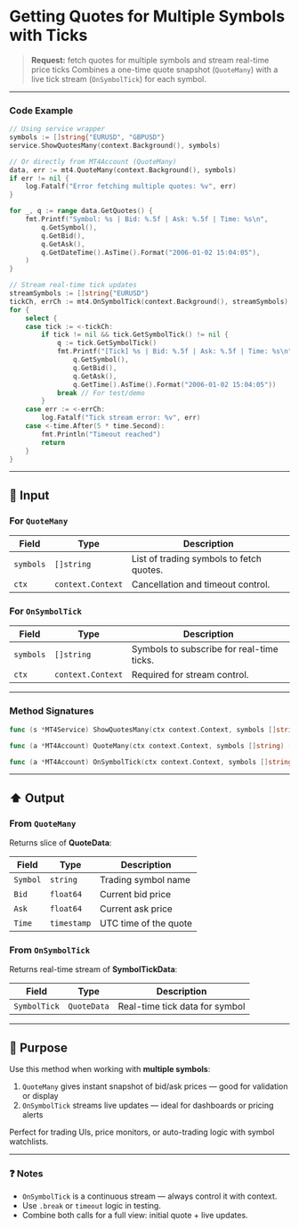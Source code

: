 # Getting Quotes for Multiple Symbols with Ticks

> **Request:** fetch quotes for multiple symbols and stream real-time price ticks
> Combines a one-time quote snapshot (`QuoteMany`) with a live tick stream (`OnSymbolTick`) for each symbol.

---

### Code Example

```go
// Using service wrapper
symbols := []string{"EURUSD", "GBPUSD"}
service.ShowQuotesMany(context.Background(), symbols)

// Or directly from MT4Account (QuoteMany)
data, err := mt4.QuoteMany(context.Background(), symbols)
if err != nil {
    log.Fatalf("Error fetching multiple quotes: %v", err)
}

for _, q := range data.GetQuotes() {
    fmt.Printf("Symbol: %s | Bid: %.5f | Ask: %.5f | Time: %s\n",
        q.GetSymbol(),
        q.GetBid(),
        q.GetAsk(),
        q.GetDateTime().AsTime().Format("2006-01-02 15:04:05"),
    )
}

// Stream real-time tick updates
streamSymbols := []string{"EURUSD"}
tickCh, errCh := mt4.OnSymbolTick(context.Background(), streamSymbols)
for {
    select {
    case tick := <-tickCh:
        if tick != nil && tick.GetSymbolTick() != nil {
            q := tick.GetSymbolTick()
            fmt.Printf("[Tick] %s | Bid: %.5f | Ask: %.5f | Time: %s\n",
                q.GetSymbol(),
                q.GetBid(),
                q.GetAsk(),
                q.GetTime().AsTime().Format("2006-01-02 15:04:05"))
            break // For test/demo
        }
    case err := <-errCh:
        log.Fatalf("Tick stream error: %v", err)
    case <-time.After(5 * time.Second):
        fmt.Println("Timeout reached")
        return
    }
}
```

---

## 🔽 Input

### For `QuoteMany`

| Field     | Type              | Description                              |
| --------- | ----------------- | ---------------------------------------- |
| `symbols` | `[]string`        | List of trading symbols to fetch quotes. |
| `ctx`     | `context.Context` | Cancellation and timeout control.        |

### For `OnSymbolTick`

| Field     | Type              | Description                               |
| --------- | ----------------- | ----------------------------------------- |
| `symbols` | `[]string`        | Symbols to subscribe for real-time ticks. |
| `ctx`     | `context.Context` | Required for stream control.              |

---

### Method Signatures

```go
func (s *MT4Service) ShowQuotesMany(ctx context.Context, symbols []string)

func (a *MT4Account) QuoteMany(ctx context.Context, symbols []string) (*pb.QuoteManyReply, error)

func (a *MT4Account) OnSymbolTick(ctx context.Context, symbols []string) (<-chan *pb.SymbolTickDataPacket, <-chan error)
```

---

## ⬆️ Output

### From `QuoteMany`

Returns slice of **QuoteData**:

| Field    | Type        | Description           |
| -------- | ----------- | --------------------- |
| `Symbol` | `string`    | Trading symbol name   |
| `Bid`    | `float64`   | Current bid price     |
| `Ask`    | `float64`   | Current ask price     |
| `Time`   | `timestamp` | UTC time of the quote |

### From `OnSymbolTick`

Returns real-time stream of **SymbolTickData**:

| Field        | Type        | Description                    |
| ------------ | ----------- | ------------------------------ |
| `SymbolTick` | `QuoteData` | Real-time tick data for symbol |

---

## 🎯 Purpose

Use this method when working with **multiple symbols**:

1. `QuoteMany` gives instant snapshot of bid/ask prices — good for validation or display
2. `OnSymbolTick` streams live updates — ideal for dashboards or pricing alerts

Perfect for trading UIs, price monitors, or auto-trading logic with symbol watchlists.

---

### ❓ Notes

* `OnSymbolTick` is a continuous stream — always control it with context.
* Use `.break` or `timeout` logic in testing.
* Combine both calls for a full view: initial quote + live updates.
